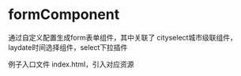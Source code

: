 # formComponent

通过自定义配置生成form表单组件，其中关联了 cityselect城市级联组件，laydate时间选择组件，select下拉插件

例子入口文件 index.html，引入对应资源

